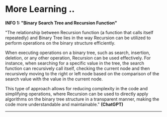# More Learning ..

**INFO 1: "Binary Search Tree and Recursion Function"**

"The relationship between Recursion function (a function that calls itself repeatedly) and Binary Tree lies in the way Recursion can be utilized to perform operations on the binary structure efficiently.

When executing operations on a binary tree, such as search, insertion, deletion, or any other operation, Recursion can be used effectively. For instance, when searching for a specific value in the tree, the search function can recursively call itself, checking the current node and then recursively moving to the right or left node based on the comparison of the search value with the value in the current node.

This type of approach allows for reducing complexity in the code and simplifying operations, where Recursion can be used to directly apply algorithms on the binary tree structure in a transparent manner, making the code more understandable and maintainable." **(ChatGPT)**

---
